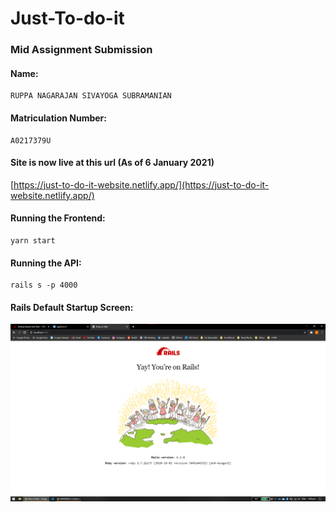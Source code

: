 # Just-To-do-it

### Mid Assignment Submission

#### Name:

```
RUPPA NAGARAJAN SIVAYOGA SUBRAMANIAN
```

#### Matriculation Number:

```
A0217379U
```

#### Site is now live at this url (As of 6 January 2021)

[https://just-to-do-it-website.netlify.app/](https://just-to-do-it-website.netlify.app/)

#### Running the Frontend:

```
yarn start
```

#### Running the API:

```
rails s -p 4000
```

#### Rails Default Startup Screen:

![Rails Default Startup Screen](./rails-default-startup-screen.png)
